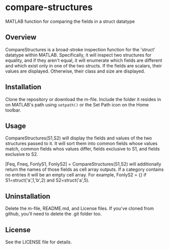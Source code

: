 # compare-structures
MATLAB function for comparing the fields in a struct datatype

## Overview
CompareStructures is a broad-stroke inspection function for the 'struct' datatype within MATLAB. 
Specifically, it will inspect two structures for equality, and if they aren't equal, it will enumerate which fields are different and which exist only in one of the two structs. If the fields are scalars, their values are displayed. Otherwise, their class and size are displayed.

## Installation
Clone the repository or download the m-file. Include the folder it resides in on MATLAB's path using `setpath()` or the Set Path icon on the Home toolbar.

## Usage
  CompareStructures(S1,S2) will display the fields and values of the two structures passed to it. It will sort them into common fields whose values match, common fields whos values differ, fields exclusive to S1, and fields exclusive to S2.

  [Feq, Fneq, FonlyS1, FonlyS2] = CompareStructures(S1,S2) will additionally return the names of those fields as cell array outputs. If a category contains no entries it will be an empty cell array. For   example, FonlyS2 = {} if S1=struct('a',1,'b',2) and S2=struct('a',5).

## Uninstallation
Delete the m-file, README.md, and License files. If you've cloned from github, you'll need to delete the .git folder too. 

## License
See the LICENSE file for details.

